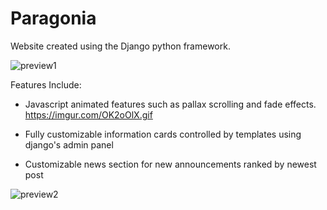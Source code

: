 # Paragonia

Website created using the Django python framework. 

![preview1](https://i.imgur.com/yUR6NhS.png)

Features Include:
- Javascript animated features such as pallax scrolling and fade effects.
https://imgur.com/OK2oOlX.gif

- Fully customizable information cards controlled by templates using django's admin panel
- Customizable news section for new announcements ranked by newest post 

![preview2](https://i.imgur.com/5vrd25B.png)

